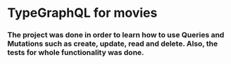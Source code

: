 # TypeGraphQL for movies

### The project was done in order to learn how to use Queries and Mutations such as create, update, read and delete. Also, the tests for whole functionality was done.